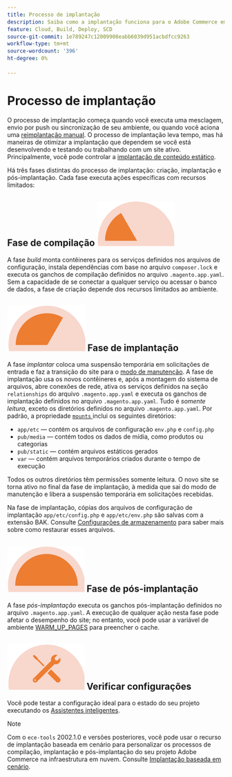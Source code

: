 ```yaml
---
title: Processo de implantação
description: Saiba como a implantação funciona para o Adobe Commerce em projetos de infraestrutura em nuvem.
feature: Cloud, Build, Deploy, SCD
source-git-commit: 1e789247c12009908eabb6039d951acbdfcc9263
workflow-type: tm+mt
source-wordcount: '396'
ht-degree: 0%

---
```


# Processo de implantação

O processo de implantação começa quando você executa uma mesclagem, envio por push ou sincronização de seu ambiente, ou quando você aciona uma [reimplantação manual](../dev-tools/cloud-cli-overview.md#redeploy-the-environment). O processo de implantação leva tempo, mas há maneiras de otimizar a implantação que dependem se você está desenvolvendo e testando ou trabalhando com um site ativo. Principalmente, você pode controlar a [implantação de conteúdo estático](static-content.md).

Há três fases distintas do processo de implantação: criação, implantação e pós-implantação. Cada fase executa ações específicas com recursos limitados:

## Fase de compilação ![Fase de compilação](../../assets/status-build.png)

A fase _build_ monta contêineres para os serviços definidos nos arquivos de configuração, instala dependências com base no arquivo `composer.lock` e executa os ganchos de compilação definidos no arquivo `.magento.app.yaml`. Sem a capacidade de se conectar a qualquer serviço ou acessar o banco de dados, a fase de criação depende dos recursos limitados ao ambiente.

## ![Fase de implantação](../../assets/status-deploy.png) Fase de implantação

A fase _implantar_ coloca uma suspensão temporária em solicitações de entrada e faz a transição do site para o [modo de manutenção](https://experienceleague.adobe.com/docs/commerce-operations/configuration-guide/setup/application-modes.html). A fase de implantação usa os novos contêineres e, após a montagem do sistema de arquivos, abre conexões de rede, ativa os serviços definidos na seção `relationships` do arquivo `.magento.app.yaml` e executa os ganchos de implantação definidos no arquivo `.magento.app.yaml`. Tudo é _somente leitura_, exceto os diretórios definidos no arquivo `.magento.app.yaml`. Por padrão, a propriedade [`mounts` ](../application/properties.md#mounts) inclui os seguintes diretórios:

- `app/etc` — contém os arquivos de configuração `env.php` e `config.php`
- `pub/media` — contém todos os dados de mídia, como produtos ou categorias
- `pub/static` — contém arquivos estáticos gerados
- `var` — contém arquivos temporários criados durante o tempo de execução

Todos os outros diretórios têm permissões somente leitura. O novo site se torna ativo no final da fase de implantação, à medida que sai do modo de manutenção e libera a suspensão temporária em solicitações recebidas.

Na fase de implantação, cópias dos arquivos de configuração de implantação `app/etc/config.php` e `app/etc/env.php` são salvas com a extensão BAK. Consulte [Configurações de armazenamento](../store/store-settings.md#restore-configuration-files) para saber mais sobre como restaurar esses arquivos.

## ![Fase de pós-implantação](../../assets/status-post-deploy.png) Fase de pós-implantação

A fase _pós-implantação_ executa os ganchos pós-implantação definidos no arquivo `.magento.app.yaml`. A execução de qualquer ação nesta fase pode afetar o desempenho do site; no entanto, você pode usar a variável de ambiente [WARM_UP_PAGES](../environment/variables-post-deploy.md#warmuppages) para preencher o cache.

## ![Verificar estado](../../assets/status-verify.png) Verificar configurações

Você pode testar a configuração ideal para o estado do seu projeto executando os [Assistentes inteligentes](smart-wizards.md).

>[!NOTE]
>
>Com o `ece-tools` 2002.1.0 e versões posteriores, você pode usar o recurso de implantação baseada em cenário para personalizar os processos de compilação, implantação e pós-implantação do seu projeto Adobe Commerce na infraestrutura em nuvem. Consulte [Implantação baseada em cenário](scenario-based.md).

